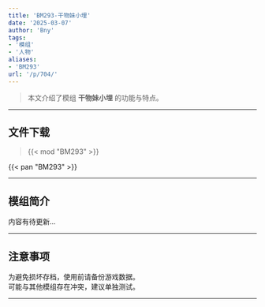 ```yaml
---
title: 'BM293-干物妹小埋'
date: '2025-03-07'
author: 'Bny'
tags:
- '模组'
- '人物'
aliases:
- 'BM293'
url: '/p/704/'
---
```


> 本文介绍了模组 **干物妹小埋** 的功能与特点。

---

## 文件下载  

> {{< mod "BM293" >}}  

{{< pan "BM293" >}}  

---

## 模组简介

>  
内容有待更新...  

---

## 注意事项

>  
为避免损坏存档，使用前请备份游戏数据。  
可能与其他模组存在冲突，建议单独测试。  

---

